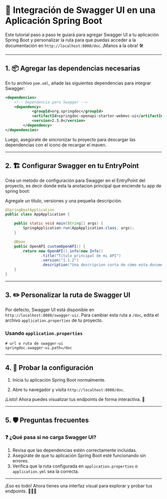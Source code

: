 # 🚀 Integración de Swagger UI en una Aplicación Spring Boot

Este tutorial paso a paso te guiará para agregar Swagger UI a tu aplicación Spring Boot y personalizar la ruta para que puedas acceder a la documentación en `http://localhost:8080/doc`. ¡Manos a la obra! 🛠️

---

## 1. 📦 Agregar las dependencias necesarias

En tu archivo `pom.xml`, añade las siguientes dependencias para integrar Swagger:

```xml
<dependencies>
    <!-- Dependencia para Swagger -->
    <dependency>
			<groupId>org.springdoc</groupId>
			<artifactId>springdoc-openapi-starter-webmvc-ui</artifactId>
			<version>2.3.0</version>
		</dependency>
</dependencies>
```

Luego, asegúrate de sincronizar tu proyecto para descargar las dependencias con el icono de recargar el maven.

---

## 2. 🏗️ Configurar Swagger en tu EntryPoint

Crea un metodo de configuración para Swagger en el EntryPoint del proyecto, es decir donde esta la anotacion principal que enciende tu app de spring boot:

Agregale un titulo, versiones y una pequeña descripción.

```java
@SpringBootApplication
public class AppApplication {

	public static void main(String[] args) {
		SpringApplication.run(AppApplication.class, args);
	}

	@Bean
	public OpenAPI customOpenAPI() {
		return new OpenAPI().info(new Info()
				.title("Titulo principal de mi API")
				.version("1.1.2")
				.description("Una descripcion corta de cómo esta documentada mi API"));
	}
}

```

---

## 3. ✏️ Personalizar la ruta de Swagger UI

Por defecto, Swagger UI está disponible en `http://localhost:8080/swagger-ui/`. Para cambiar esta ruta a `/doc`, edita el archivo `application.properties`  de tu proyecto.

### Usando `application.properties`

```properties
# url o ruta de swagger-ui
springdoc.swagger-ui.path=/doc
```
---

## 4. 🧪 Probar la configuración

1. Inicia tu aplicación Spring Boot normalmente.

2. Abre tu navegador y visita `http://localhost:8080/doc`.

¡Listo! Ahora puedes visualizar tus endpoints de forma interactiva. 🎉

---


## 5. 🛡️ Preguntas frecuentes

### ❓ ¿Qué pasa si no carga Swagger UI?
1. Revisa que las dependencias estén correctamente incluidas.
2. Asegúrate de que tu aplicación Spring Boot esté funcionando sin errores.
3. Verifica que la ruta configurada en `application.properties` o `application.yml` sea la correcta.

---

¡Eso es todo! Ahora tienes una interfaz visual para explorar y probar tus endpoints. 🧑‍💻✨
